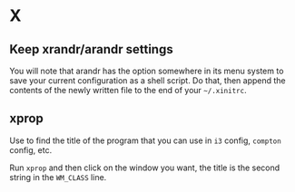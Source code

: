 # X

## Keep xrandr/arandr settings

You will note that arandr has the option somewhere in its menu system to save your current configuration as a shell script. Do that, then append the contents of the newly written file to the end of your `~/.xinitrc`.

## xprop

Use to find the title of the program that you can use in `i3` config, `compton` config, etc.

Run `xprop` and then click on the window you want, the title is the second string in the `WM_CLASS` line.
